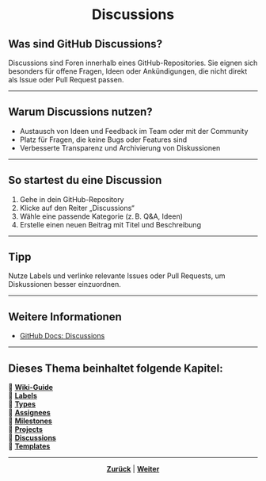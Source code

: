 # <p align="center">Discussions</p>

## Was sind GitHub Discussions?

Discussions sind Foren innerhalb eines GitHub-Repositories. Sie eignen sich besonders für offene Fragen, Ideen oder Ankündigungen, die nicht direkt als Issue oder Pull Request passen.

---

## Warum Discussions nutzen?

- Austausch von Ideen und Feedback im Team oder mit der Community
- Platz für Fragen, die keine Bugs oder Features sind
- Verbesserte Transparenz und Archivierung von Diskussionen

---

## So startest du eine Discussion

1. Gehe in dein GitHub-Repository
2. Klicke auf den Reiter „Discussions“
3. Wähle eine passende Kategorie (z. B. Q&A, Ideen)
4. Erstelle einen neuen Beitrag mit Titel und Beschreibung

---

## Tipp

Nutze Labels und verlinke relevante Issues oder Pull Requests, um Diskussionen besser einzuordnen.

---

## Weitere Informationen

- [GitHub Docs: Discussions](https://docs.github.com/de/discussions)

---
**Dieses Thema beinhaltet folgende Kapitel:**
---

🔹 [**Wiki-Guide**](/docs/04-tools/01-github/04-issues/01-wiki-guide/README.md) </br>
🔹 [**Labels**](/docs/04-tools/01-github/04-issues/02-labels/README.md) </br>
🔹 [**Types**](/docs/04-tools/01-github/04-issues/03-types/README.md) </br>
🔹 [**Assignees**](/docs/04-tools/01-github/04-issues/04-assignees/README.md) </br>
🔹 [**Milestones**](/docs/04-tools/01-github/04-issues/05-milestones/README.md) </br>
🔹 [**Projects**](/docs/04-tools/01-github/04-issues/06-projects/README.md) </br>
🔹 [**Discussions**](/docs/04-tools/01-github/04-issues/07-discussions/README.md) </br>
🔹 [**Templates**](/docs/04-tools/01-github/04-issues/08-templates/README.md) </br>

---

<p align="center">
<a href="/docs/04-tools/01-github/04-issues/06-projects/README.md"><strong>Zurück</strong></a> | 
<a href="/docs/04-tools/01-github/04-issues/08-templates/README.md"><strong>Weiter</strong></a>
</p>
